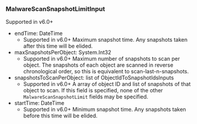 ### MalwareScanSnapshotLimitInput
Supported in v6.0+

- endTime: DateTime
  - Supported in v6.0+
Maximum snapshot time.  Any snapshots taken after this time will be elided.
- maxSnapshotsPerObject: System.Int32
  - Supported in v6.0+
Maximum number of snapshots to scan per object.  The snapshots of each object are scanned in reverse chronological order, so this is equivalent to scan-last-n-snapshots.
- snapshotsToScanPerObject: list of ObjectIdToSnapshotIdsInputs
  - Supported in v6.0+
A array of object ID and list of snapshots of that object to scan. If this field is specified, none of the other `MalwareScanSnapshotLimit` fields may be specified.
- startTime: DateTime
  - Supported in v6.0+
Minimum snapshot time.  Any snapshots taken before this time will be elided.

